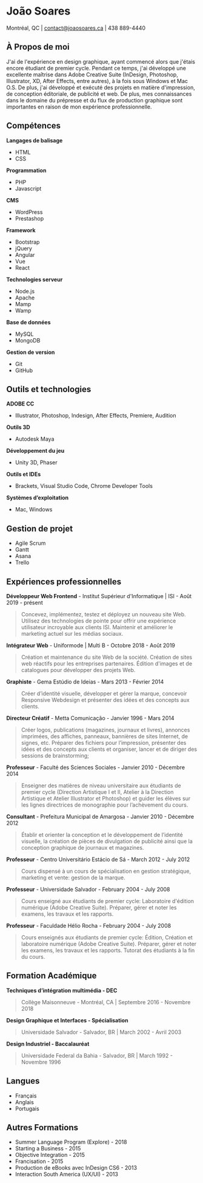 João Soares
============
Montréal, QC    |     contact@joaosoares.ca       |     438 889-4440

## À Propos de moi
J'ai de l'expérience en design graphique, ayant commencé alors que j'étais encore étudiant de premier cycle. Pendant ce temps, j'ai développé une excellente maîtrise dans Adobe Creative Suite (InDesign, Photoshop, Illustrator, XD, After Effects, entre autres), à la fois sous Windows et Mac O.S. De plus, j'ai développé et exécuté des projets en matière d'impression, de conception éditoriale, de publicité et web. De plus, mes connaissances dans le domaine du prépresse et du flux de production graphique sont importantes en raison de mon expérience professionnelle.



## Compétences

**Langages de balisage** 
* HTML
* CSS

**Programmation**
* PHP
* Javascript

**CMS**
* WordPress
* Prestashop

**Framework**
* Bootstrap
* jQuery
* Angular
* Vue
* React

**Technologies serveur**
* Node.js
* Apache
* Mamp
* Wamp

**Base de données**
* MySQL
* MongoDB

**Gestion de version**
* Git
* GitHub


## Outils et technologies

**ADOBE CC**
* Illustrator, Photoshop, Indesign, After Effects, Premiere, Audition

**Outils 3D**
* Autodesk Maya

**Développement du jeu**
* Unity 3D, Phaser

**Outils et IDEs**
* Brackets, Visual Studio Code, Chrome Developer Tools

**Systèmes d’exploitation**
* Mac, Windows


## Gestion de projet
* Agile Scrum
* Gantt
* Asana
* Trello


## Expériences professionnelles

**Développeur Web Frontend** - Institut Supérieur d'Informatique | ISI - Août 2019 - présent

>Concevez, implémentez, testez et déployez un nouveau site Web. Utilisez des technologies de pointe pour offrir une expérience utilisateur incroyable aux clients ISI. Maintenir et améliorer le marketing actuel sur les médias sociaux.

**Intégrateur Web** - Uniformode | Multi B - Octobre 2018 - Août 2019

>Création et maintenance du site Web de la société. Création de sites web réactifs pour les entreprises partenaires. Édition d'images et de catalogues pour développer des projets Web.

**Graphiste** - Gema Estúdio de Ideias - Mars 2013 - Février 2014

>Créer d’identité visuelle, développer et gérer la marque, concevoir Responsive Webdesign et présenter des idées et des concepts aux clients.

**Directeur Créatif** - Metta Comunicação - Janvier 1996 - Mars 2014

> Créer logos, publications (magazines, journaux et livres), annonces imprimées, des affiches, panneaux, bannières de sites Internet, de signes, etc. Préparer des fichiers pour l’impression, présenter des idées et des concepts aux clients et organiser, lancer et de diriger des sessions de brainstorming;

**Professeur** - Faculté des Sciences Sociales - Janvier 2010 - Décembre 2014

>  Enseigner des matières de niveau universitaire aux étudiants de premier cycle
(Direction Artistique I et II, Atelier à la Direction Artistique et Atelier Illustrator et Photoshop) et guider les élèves sur les lignes directrices de monographie pour l’achèvement du cours.

**Consultant** - Prefeitura Municipal de Amargosa - Janvier 2010 - Décembre 2012

> Établir et orienter la conception et le développement de l’identité visuelle, la création de pièces de divulgation de publicité ainsi que la conception graphique de journaux et magazines.


**Professeur** - Centro Universitário Estácio de Sá - March 2012 - July 2012

>Cours dispensé à un cours de spécialisation en gestion stratégique, marketing et vente: gestion de la marque.

**Professeur** - Universidade Salvador - February 2004 - July 2008

>Cours enseigné aux étudiants de premier cycle: Laboratoire d'édition numérique (Adobe Creative Suite). Préparer, gérer et noter les examens, les travaux et les rapports.


**Professeur** - Faculdade Hélio Rocha - February 2004 - July 2008

> Cours enseignés aux étudiants de premier cycle: Édition, Création et laboratoire numérique (Adobe Creative Suite). Préparer, gérer et noter les examens, les travaux et les rapports. Tutorat des étudiants à la fin du cours.



## Formation Académique

**Techniques d’intégration multimédia - DEC**
> Collège Maisonneuve - Montréal, CA | Septembre 2016 - Novembre 2018

**Design Graphique et Interfaces - Spécialisation**
> Universidade Salvador - Salvador, BR | March 2002 - Avril 2003

**Design Industriel - Baccalauréat**
> Universidade Federal da Bahia - Salvador, BR | March 1992 - Novembre 1996


## Langues

* Français
* Anglais
* Portugais


## Autres Formations

* Summer Language Program (Explore) - 2018
* Starting a Business - 2015
* Objective Integration - 2015
* Francisation - 2015
* Production de eBooks avec InDesign CS6 - 2013
* Interaction South America (UX/UI) - 2013
